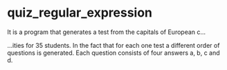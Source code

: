 # quiz_regular_expression
It is a program that generates a test from the capitals of European c…

…ities for 35 students. In the fact that for each one test a different order of questions is generated. Each question consists of four answers a, b, c and d.
